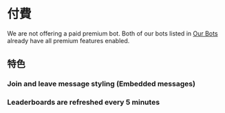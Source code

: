 # 付費

We are not offering a paid premium bot. Both of our bots listed in [Our Bots](/zh-TW/getting-started/our-bots.md) already have all premium features enabled.

## 特色

### Join and leave message styling (Embedded messages)

### Leaderboards are refreshed every 5 minutes
